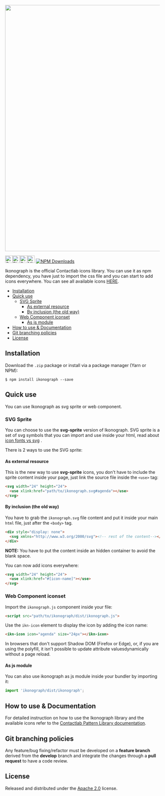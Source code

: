 <p align="center"><img src="https://i.imgur.com/9rnoZhX.gif" width="800"></p>


<img width="24px" alt="Google Chrome" src="https://cdn.rawgit.com/alrra/browser-logos/2109c114/src/chrome/chrome_48x48.png"><img width="24px" alt="Firefox" src="https://cdn.rawgit.com/alrra/browser-logos/2109c114/src/firefox/firefox_48x48.png"><img width="24px" alt="Safari" src="https://cdn.rawgit.com/alrra/browser-logos/2109c114/src/safari/safari_48x48.png" title="💩"><img width="24px" alt="Microsoft Edge" src="https://cdn.rawgit.com/alrra/browser-logos/2109c114/src/edge/edge_48x48.png" title="💩"> [![NPM Downloads](https://img.shields.io/npm/dm/ikonograph.svg)](https://npmcharts.com/compare/ikonograph?minimal=true)

Ikonograph is the official Contactlab icons library. You can use it as npm dependency, you have just to import the css file and you can start to add icons everywhere. You can see all available icons [HERE](https://ux.contactlab.com/#/iconography).

- [Installation](#installation)
- [Quick use](#quick-use)
  - [SVG Sprite](#svg-sprite)
    - [As external resource](#as-external-resource)
    - [By inclusion (the old way)](#by-inclusion-the-old-way)
  - [Web Component iconset](#web-component-iconset)
    - [As js module](#as-js-module)
- [How to use & Documentation](#how-to-use--documentation)
- [Git branching policies](#git-branching-policies)
- [License](#license)

## Installation

Download the `.zip` package or install via a package manager (Yarn or NPM):

```shell
$ npm install ikonograph --save
```

## Quick use

You can use Ikonograph as svg sprite or web component.

### SVG Sprite
You can choose to use the **svg-sprite** version of Ikonograph. SVG sprite is a set of svg symbols that you can import and use inside your html, read about [icon fonts vs svg](https://css-tricks.com/icon-fonts-vs-svg/) .

There is 2 ways to use the SVG sprite:

#### As external resource

This is the new way to use **svg-sprite** icons, you don't have to include the sprite content inside your page, just link the source file inside the `<use>` tag:

```html
<svg width="24" height="24">
  <use xlink:href="path/to/ikonograph.svg#agenda"></use>
</svg>
```

#### By inclusion (the old way)
You have to grab the `ikonograph.svg` file content and put it inside your main `html` file, just after the `<body>` tag.

```html
<div style="display: none">
  <svg xmlns="http://www.w3.org/2000/svg"><!-- rest of the content--></svg>
</div>
```

**NOTE:** You have to put the content inside an hidden container to avoid the blank space.

You can now add icons everywhere:
```html
<svg width="24" height="24">
  <use xlink:href="#[icon-name]"></use>
</svg>
```

### Web Component iconset
Import the `ikonograph.js` component inside your file:
```html
<script src="path/to/ikonograph/dist/ikonograph.js">
```

Use the `ikn-icon` element to display the icon by adding the icon name:
```html
<ikn-icon icon="agenda" size="24px"></ikn-icon>
```
In browsers that don't support Shadow DOM (Firefox or Edge), or, if you are using the polyfill, it isn't possible to update attribute values ​​dynamically without a page reload.

#### As js module
You can also use ikonograph as js module inside your bundler by importing it:
```js
import 'ikonograph/dist/ikonograph';
```

## How to use & Documentation
For detailed instruction on how to use the Ikonograph library and the available icons refer to the [Contactlab Pattern Library documentation](https://ux.contactlab.com/#/design/iconography).

## Git branching policies
Any feature/bug fixing/refactor must be developed on a **feature branch** derived from the **develop** branch and integrate the changes through a **pull request** to have a code review.

## License
Released and distributed under the [Apache 2.0](LICENSE) license.
